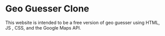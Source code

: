 # Geo Guesser Clone
 This website is intended to be a free version of geo guesser using HTML, JS , CSS, and the Google Maps API.
